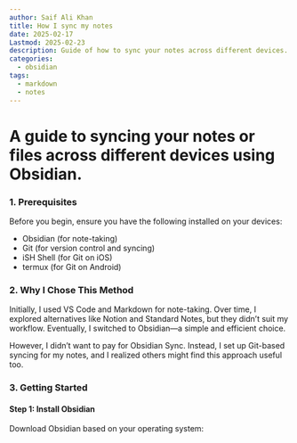 ```yaml
---
author: Saif Ali Khan
title: How I sync my notes
date: 2025-02-17
Lastmod: 2025-02-23
description: Guide of how to sync your notes across different devices.
categories:
  - obsidian
tags:
  - markdown
  - notes
---
```


# A guide to syncing your notes or files across different devices using Obsidian.

<!--more-->
### 1. Prerequisites
Before you begin, ensure you have the following installed on your devices:
- Obsidian (for note-taking)
- Git (for version control and syncing)
- iSH Shell (for Git on iOS) 
- termux (for Git on Android)

### 2. Why I Chose This Method
Initially, I used VS Code and Markdown for note-taking. Over time, I explored alternatives like Notion and Standard Notes, but they didn’t suit my workflow. Eventually, I switched to Obsidian—a simple and efficient choice.

However, I didn’t want to pay for Obsidian Sync. Instead, I set up Git-based syncing for my notes, and I realized others might find this approach useful too.

### 3. Getting Started
#### Step 1: Install Obsidian
Download Obsidian based on your operating system:
